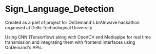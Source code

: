 # Sign_Language_Detection

Created as a part of project for OnDemand's brAInwave hackathon organised at Delhi Technological University

Using CNN (Tensorflow) along with OpenCV and Mediapipe for real time transmission
and integrating them with frontend interfaces using OnDemand's APIs.